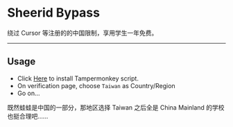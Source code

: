 # Sheerid Bypass

绕过 Cursor 等注册的的中国限制，享用学生一年免费。

---

## Usage

- Click [Here](https://github.com/HeZeBang/Sheerid-China-Bypass/raw/refs/heads/main/sheerid-bypass.user.js) to install Tampermonkey script.
- On verification page, choose `Taiwan` as Country/Region
- Go on...

既然蛙蛙是中国的一部分，那地区选择 Taiwan 之后全是 China Mainland 的学校也挺合理吧……
